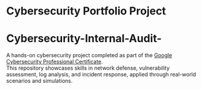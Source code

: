 # Cybersecurity Portfolio Project

# Cybersecurity-Internal-Audit-
A hands-on cybersecurity project completed as part of the [Google Cybersecurity Professional Certificate](https://grow.google/certificates/cybersecurity/).  
This repository showcases skills in network defense, vulnerability assessment, log analysis, and incident response, applied through real-world scenarios and simulations.
